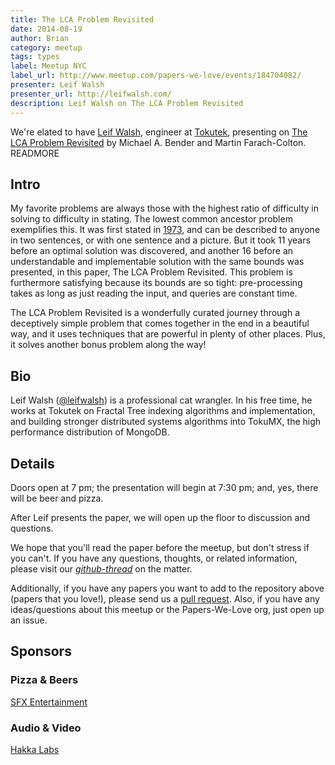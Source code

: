 ```yaml
---
title: The LCA Problem Revisited
date: 2014-08-19
author: Brian
category: meetup
tags: types
label: Meetup NYC
label_url: http://www.meetup.com/papers-we-love/events/184704082/
presenter: Leif Walsh
presenter_url: http://leifwalsh.com/
description: Leif Walsh on The LCA Problem Revisited
---
```


We're elated to have [Leif Walsh](http://leifwalsh.com/), engineer at [Tokutek](http://www.tokutek.com/), presenting on [The LCA Problem Revisited](http://www.ics.uci.edu/~eppstein/261/BenFar-LCA-00.pdf) by Michael A. Bender and Martin Farach-Colton. READMORE

## Intro

My favorite problems are always those with the highest ratio of difficulty in solving to difficulty in stating.  The lowest common ancestor problem exemplifies this.  It was first stated in [1973](http://dl.acm.org/citation.cfm?doid=800125.804056), and can be described to anyone in two sentences, or with one sentence and a picture.  But it took 11 years before an optimal solution was discovered, and another 16 before an understandable and implementable solution with the same bounds was presented, in this paper, The LCA Problem Revisited.  This problem is furthermore satisfying because its bounds are so tight: pre-processing takes as long as just reading the input, and queries are constant time.

The LCA Problem Revisited is a wonderfully curated journey through a deceptively simple problem that comes together in the end in a beautiful way, and it uses techniques that are powerful in plenty of other places.  Plus, it solves another bonus problem along the way!

## Bio

Leif Walsh ([@leifwalsh](https://twitter.com/leifwalsh)) is a professional cat wrangler. In his free time, he works at Tokutek on Fractal Tree indexing algorithms and implementation, and building stronger distributed systems algorithms into TokuMX, the high performance distribution of MongoDB.

## Details

Doors open at 7 pm; the presentation will begin at 7:30 pm; and, yes, there will be beer and pizza.

After Leif presents the paper, we will open up the floor to discussion and questions.

We hope that you'll read the paper before the meetup, but don't stress if you can't.  If you have any questions, thoughts, or related information, please visit our [*github-thread*](https://github.com/papers-we-love/papers-we-love/issues/123) on the matter.

Additionally, if you have any papers you want to add to the repository above (papers that you love!), please send us a [pull request](https://github.com/papers-we-love/papers-we-love/pulls). Also, if you have any ideas/questions about this meetup or the Papers-We-Love org, just open up an issue.

## Sponsors

### Pizza & Beers

[SFX Entertainment](https://sfx.recruiterbox.com/)

### Audio & Video

[Hakka Labs](http://www.hakkalabs.co/)
